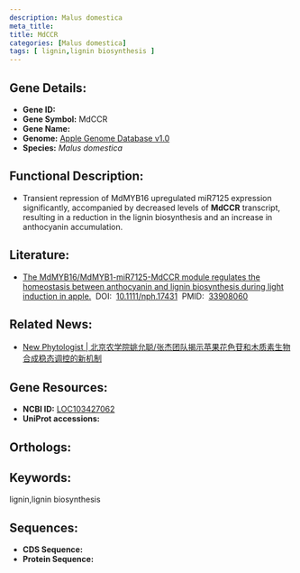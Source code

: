 ```yaml
---
description: Malus domestica
meta_title:
title: MdCCR
categories: [Malus domestica]
tags: [ lignin,lignin biosynthesis ]
---
```


## Gene Details:
- **Gene ID:**	[]()
- **Gene Symbol:** MdCCR
- **Gene Name:** 
- **Genome:** [Apple Genome Database v1.0]()
- **Species:** *Malus domestica*

## Functional Description:
   - Transient repression of MdMYB16 upregulated miR7125 expression significantly, accompanied by decreased levels of **MdCCR** transcript, resulting in a reduction in the lignin biosynthesis and an increase in anthocyanin accumulation.

## Literature:
   - [The MdMYB16/MdMYB1-miR7125-MdCCR module regulates the homeostasis between anthocyanin and lignin biosynthesis during light induction in apple.]( https://nph.onlinelibrary.wiley.com/doi/10.1111/nph.17431)&nbsp;&nbsp;DOI:&nbsp;&nbsp;[10.1111/nph.17431](https://nph.onlinelibrary.wiley.com/doi/10.1111/nph.17431)&nbsp;&nbsp;PMID:&nbsp;&nbsp;[33908060](https://pubmed.ncbi.nlm.nih.gov/33908060/)

## Related News:
   - [New Phytologist | 北京农学院姚允聪/张杰团队揭示苹果花色苷和木质素生物合成稳态调控的新机制](https://mp.weixin.qq.com/s?__biz=Mzg3MDEwNDEyMg==&mid=2247509261&idx=3&sn=737e6b1ca41708b1577aa05bcf1efaa3&chksm=ce900858f9e7814eb8a8b94d97d6f26bcdbebb43c87e892a2d37720d6e1d4e23a65c734ed3d5&scene=27#wechat_redirect)

## Gene Resources:
- **NCBI ID:** [LOC103427062](https://www.ncbi.nlm.nih.gov/gene/?term=LOC103427062)
- **UniProt accessions:** [](https://www.uniprot.org/uniprotkb//entry)

## Orthologs:

## Keywords:
lignin,lignin biosynthesis

## Sequences:
- **CDS Sequence:**
- **Protein Sequence:**
